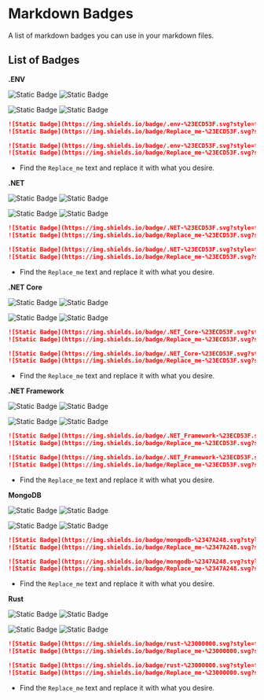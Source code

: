 # Markdown Badges
A list of markdown badges you can use in your markdown files.


## List of Badges

**.ENV**

![Static Badge](https://img.shields.io/badge/.env-%23ECD53F.svg?style=for-the-badge&logo=dotenv&logoColor=%23ECD53F&color=gray)
![Static Badge](https://img.shields.io/badge/Replace_me-%23ECD53F.svg?style=for-the-badge&logo=dotenv&logoColor=%23ECD53F&label=.ENV&labelColor=gray&color=%23ECD53F)

![Static Badge](https://img.shields.io/badge/.env-%23ECD53F.svg?style=for-the-badge&logo=dotenv&logoColor=white&color=%23ECD53F)
![Static Badge](https://img.shields.io/badge/Replace_me-%23ECD53F.svg?style=for-the-badge&logo=dotenv&logoColor=white&label=.ENV&labelColor=%23ECD53F&color=gray)

```md
![Static Badge](https://img.shields.io/badge/.env-%23ECD53F.svg?style=for-the-badge&logo=dotenv&logoColor=%23ECD53F&color=gray)
![Static Badge](https://img.shields.io/badge/Replace_me-%23ECD53F.svg?style=for-the-badge&logo=dotenv&logoColor=%23ECD53F&label=.ENV&labelColor=gray&color=%23ECD53F)

![Static Badge](https://img.shields.io/badge/.env-%23ECD53F.svg?style=for-the-badge&logo=dotenv&logoColor=white&color=%23ECD53F)
![Static Badge](https://img.shields.io/badge/Replace_me-%23ECD53F.svg?style=for-the-badge&logo=dotenv&logoColor=white&label=.ENV&labelColor=%23ECD53F&color=gray)
```
* Find the `Replace_me` text and replace it with what you desire.


**.NET**

![Static Badge](https://img.shields.io/badge/.NET-%23ECD53F.svg?style=for-the-badge&logo=dotnet&logoColor=%23512BD4&color=gray)
![Static Badge](https://img.shields.io/badge/Replace_me-%23ECD53F.svg?style=for-the-badge&logo=dotnet&logoColor=%23512BD4&label=.NET&labelColor=gray&color=%23512BD4)

![Static Badge](https://img.shields.io/badge/.NET-%23ECD53F.svg?style=for-the-badge&logo=dotnet&logoColor=white&color=%23512BD4)
![Static Badge](https://img.shields.io/badge/Replace_me-%23ECD53F.svg?style=for-the-badge&logo=dotnet&logoColor=white&label=.NET&labelColor=%23512BD4&color=gray)

```md
![Static Badge](https://img.shields.io/badge/.NET-%23ECD53F.svg?style=for-the-badge&logo=dotnet&logoColor=%23512BD4&color=gray)
![Static Badge](https://img.shields.io/badge/Replace_me-%23ECD53F.svg?style=for-the-badge&logo=dotnet&logoColor=%23512BD4&label=.NET&labelColor=gray&color=%23512BD4)

![Static Badge](https://img.shields.io/badge/.NET-%23ECD53F.svg?style=for-the-badge&logo=dotnet&logoColor=white&color=%23512BD4)
![Static Badge](https://img.shields.io/badge/Replace_me-%23ECD53F.svg?style=for-the-badge&logo=dotnet&logoColor=white&label=.NET&labelColor=%23512BD4&color=gray)
```
* Find the `Replace_me` text and replace it with what you desire.


**.NET Core**

![Static Badge](https://img.shields.io/badge/.NET_Core-%23ECD53F.svg?style=for-the-badge&logo=dotnet&logoColor=%23512BD4&color=gray)
![Static Badge](https://img.shields.io/badge/Replace_me-%23ECD53F.svg?style=for-the-badge&logo=dotnet&logoColor=%23512BD4&label=.NET%20Core&labelColor=gray&color=%23512BD4)

![Static Badge](https://img.shields.io/badge/.NET_Core-%23ECD53F.svg?style=for-the-badge&logo=dotnet&logoColor=white&color=%23512BD4)
![Static Badge](https://img.shields.io/badge/Replace_me-%23ECD53F.svg?style=for-the-badge&logo=dotnet&logoColor=white&label=.NET%20Core&labelColor=%23512BD4&color=gray)

```md
![Static Badge](https://img.shields.io/badge/.NET_Core-%23ECD53F.svg?style=for-the-badge&logo=dotnet&logoColor=%23512BD4&color=gray)
![Static Badge](https://img.shields.io/badge/Replace_me-%23ECD53F.svg?style=for-the-badge&logo=dotnet&logoColor=%23512BD4&label=.NET%20Core&labelColor=gray&color=%23512BD4)

![Static Badge](https://img.shields.io/badge/.NET_Core-%23ECD53F.svg?style=for-the-badge&logo=dotnet&logoColor=white&color=%23512BD4)
![Static Badge](https://img.shields.io/badge/Replace_me-%23ECD53F.svg?style=for-the-badge&logo=dotnet&logoColor=white&label=.NET%20Core&labelColor=%23512BD4&color=gray)
```
* Find the `Replace_me` text and replace it with what you desire.


**.NET Framework**

![Static Badge](https://img.shields.io/badge/.NET_Framework-%23ECD53F.svg?style=for-the-badge&logo=dotnet&logoColor=%23512BD4&color=gray)
![Static Badge](https://img.shields.io/badge/Replace_me-%23ECD53F.svg?style=for-the-badge&logo=dotnet&logoColor=%23512BD4&label=.NET%20Framework&labelColor=gray&color=%23512BD4)

![Static Badge](https://img.shields.io/badge/.NET_Framework-%23ECD53F.svg?style=for-the-badge&logo=dotnet&logoColor=white&color=%23512BD4)
![Static Badge](https://img.shields.io/badge/Replace_me-%23ECD53F.svg?style=for-the-badge&logo=dotnet&logoColor=white&label=.NET%20Framework&labelColor=%23512BD4&color=gray)

```md
![Static Badge](https://img.shields.io/badge/.NET_Framework-%23ECD53F.svg?style=for-the-badge&logo=dotnet&logoColor=%23512BD4&color=gray)
![Static Badge](https://img.shields.io/badge/Replace_me-%23ECD53F.svg?style=for-the-badge&logo=dotnet&logoColor=%23512BD4&label=.NET%20Framework&labelColor=gray&color=%23512BD4)

![Static Badge](https://img.shields.io/badge/.NET_Framework-%23ECD53F.svg?style=for-the-badge&logo=dotnet&logoColor=white&color=%23512BD4)
![Static Badge](https://img.shields.io/badge/Replace_me-%23ECD53F.svg?style=for-the-badge&logo=dotnet&logoColor=white&label=.NET%20Framework&labelColor=%23512BD4&color=gray)
```
* Find the `Replace_me` text and replace it with what you desire.


**MongoDB**

![Static Badge](https://img.shields.io/badge/mongodb-%2347A248.svg?style=for-the-badge&logo=mongodb&color=gray)
![Static Badge](https://img.shields.io/badge/Replace_me-%2347A248.svg?style=for-the-badge&logo=mongodb&logoColor=%2347A248&label=MONGODB&labelColor=gray&color=%2347A248)

![Static Badge](https://img.shields.io/badge/mongodb-%2347A248.svg?style=for-the-badge&logo=mongodb&logoColor=white)
![Static Badge](https://img.shields.io/badge/Replace_me-%2347A248.svg?style=for-the-badge&logo=mongodb&logoColor=white&label=MONGODB&labelColor=%2347A248&color=gray)


```md
![Static Badge](https://img.shields.io/badge/mongodb-%2347A248.svg?style=for-the-badge&logo=mongodb&color=gray)
![Static Badge](https://img.shields.io/badge/Replace_me-%2347A248.svg?style=for-the-badge&logo=mongodb&logoColor=%2347A248&label=MONGODB&labelColor=gray&color=%2347A248)

![Static Badge](https://img.shields.io/badge/mongodb-%2347A248.svg?style=for-the-badge&logo=mongodb&logoColor=white)
![Static Badge](https://img.shields.io/badge/Replace_me-%2347A248.svg?style=for-the-badge&logo=mongodb&logoColor=white&label=MONGODB&labelColor=%2347A248&color=gray)
```
* Find the `Replace_me` text and replace it with what you desire.
  

**Rust**

![Static Badge](https://img.shields.io/badge/rust-%23000000.svg?style=for-the-badge&logo=rust&logoColor=%23000000&color=gray)
![Static Badge](https://img.shields.io/badge/Replace_me-%23000000.svg?style=for-the-badge&logo=rust&logoColor=%23000000&label=Rust&labelColor=gray&color=%23000000)

![Static Badge](https://img.shields.io/badge/rust-%23000000.svg?style=for-the-badge&logo=rust&logoColor=white&color=%23000000)
![Static Badge](https://img.shields.io/badge/Replace_me-%23000000.svg?style=for-the-badge&logo=rust&logoColor=white&label=Rust&labelColor=%23000000&color=gray)

```md
![Static Badge](https://img.shields.io/badge/rust-%23000000.svg?style=for-the-badge&logo=rust&logoColor=%23000000&color=gray)
![Static Badge](https://img.shields.io/badge/Replace_me-%23000000.svg?style=for-the-badge&logo=rust&logoColor=%23000000&label=Rust&labelColor=gray&color=%23000000)

![Static Badge](https://img.shields.io/badge/rust-%23000000.svg?style=for-the-badge&logo=rust&logoColor=white&color=%23000000)
![Static Badge](https://img.shields.io/badge/Replace_me-%23000000.svg?style=for-the-badge&logo=rust&logoColor=white&label=Rust&labelColor=%23000000&color=gray)
```
* Find the `Replace_me` text and replace it with what you desire.